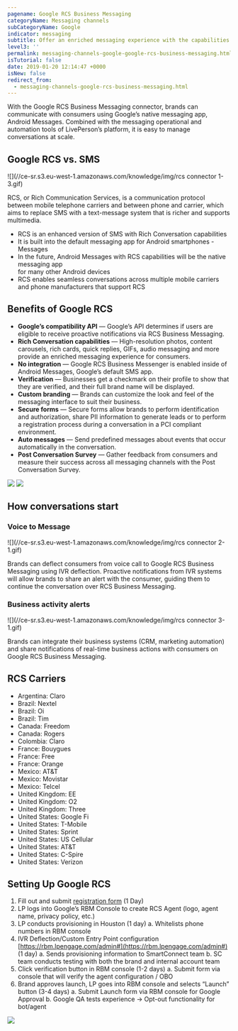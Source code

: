 ```yaml
---
pagename: Google RCS Business Messaging
categoryName: Messaging channels
subCategoryName: Google
indicator: messaging
subtitle: Offer an enriched messaging experience with the capabilities of RCS
level3: ''
permalink: messaging-channels-google-google-rcs-business-messaging.html
isTutorial: false
date: 2019-01-20 12:14:47 +0000
isNew: false
redirect_from:
  - messaging-channels-google-rcs-business-messaging.html
---
```

With the Google RCS Business Messaging connector, brands can communicate with consumers using Google’s native messaging app, Android Messages. Combined with the messaging operational and automation tools of LivePerson’s platform, it is easy to manage conversations at scale.

## Google RCS vs. SMS

![](//ce-sr.s3.eu-west-1.amazonaws.com/knowledge/img/rcs connector 1-3.gif)

RCS, or Rich Communication Services, is a communication protocol between mobile telephone carriers and between phone and carrier, which aims to replace SMS with a text-message system that is richer and supports multimedia.

* RCS is an enhanced version of SMS with Rich Conversation capabilities
* It is built into the default messaging app for Android smartphones - Messages
* In the future, Android Messages with RCS capabilities will be the native messaging app  
  for many other Android devices
* RCS enables seamless conversations across multiple mobile carriers and phone manufacturers that support RCS

## Benefits of Google RCS 

* **Google’s compatibility API** — Google’s API determines if users are eligible to receive proactive notifications via RCS Business Messaging.
* **Rich Conversation capabilities** — High-resolution photos, content carousels, rich cards, quick replies, GIFs, audio messaging and more provide an enriched messaging experience for consumers.
* **No integration** — Google RCS Business Messenger is enabled inside of Android Messages, Google’s default SMS app.
* **Verification** — Businesses get a checkmark on their profile to show that they are verified, and their full brand name will be displayed.
* **Custom branding** — Brands can customize the look and feel of the messaging interface to suit their business.
* **Secure forms** — Secure forms allow brands to perform identification and authorization, share PII information to generate leads or to perform a registration process during a conversation in a PCI compliant environment.
* **Auto messages** — Send predefined messages about events that occur automatically in the conversation.
* **Post Conversation Survey** — Gather feedback from consumers and measure their success across all messaging channels with the Post Conversation Survey.

![](//ce-sr.s3.eu-west-1.amazonaws.com/knowledge/img/google-rcs-1.png)
![](//ce-sr.s3.eu-west-1.amazonaws.com/knowledge/img/google-rcs-2.png)

## How conversations start

### Voice to Message

![](//ce-sr.s3.eu-west-1.amazonaws.com/knowledge/img/rcs connector 2-1.gif)

Brands can deflect consumers from voice call to Google RCS Business Messaging using IVR deflection. Proactive notifications from IVR systems will allow brands to share an alert with the consumer, guiding them to continue the conversation over RCS Business Messaging.

### Business activity alerts

![](//ce-sr.s3.eu-west-1.amazonaws.com/knowledge/img/rcs connector 3-1.gif)

Brands can integrate their business systems (CRM, marketing automation) and share notifications of real-time business actions with consumers on Google RCS Business Messaging.

## RCS Carriers

* Argentina: Claro
* Brazil: Nextel
* Brazil: Oi
* Brazil: Tim
* Canada: Freedom
* Canada: Rogers
* Colombia: Claro
* France: Bouygues
* France: Free
* France: Orange
* Mexico: AT&T
* Mexico: Movistar
* Mexico: Telcel
* United Kingdom: EE
* United Kingdom: O2
* United Kingdom: Three
* United States: Google Fi
* United States: T-Mobile
* United States: Sprint
* United States: US Cellular
* United States: AT&T
* United States: C-Spire
* United States: Verizon

## Setting Up Google RCS

1. Fill out and submit [registration form](https://www.liveperson.com/rcs-registration-form/) (1 Day)
2. LP logs into Google’s RBM Console to create RCS Agent (logo, agent name, privacy policy, etc.) 
3. LP conducts provisioning in Houston (1 day)
    a. Whitelists phone numbers in RBM console
4. IVR Deflection/Custom Entry Point configuration [https://rbm.lpengage.com/admin#](https://rbm.lpengage.com/admin#) (1 day)
    a. Sends provisioning information to SmartConnect team
    b. SC team conducts testing with both the brand and internal account team
5. Click verification button in RBM console (1-2 days)
    a. Submit form via console that will verify the agent configuration / OBO
6. Brand approves launch, LP goes into RBM console and selects “Launch” button (3-4 days)
    a. Submit Launch form via RBM console for Google Approval
    b. Google QA tests experience -> Opt-out functionality for bot/agent

![](//ce-sr.s3.eu-west-1.amazonaws.com/knowledge/img/google-rcs-3.png)
